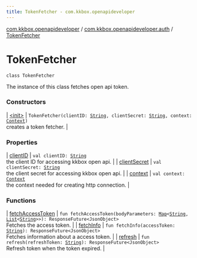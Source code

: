 ```yaml
---
title: TokenFetcher - com.kkbox.openapideveloper
---
```


[com.kkbox.openapideveloper](../../index.html) / [com.kkbox.openapideveloper.auth](../index.html) / [TokenFetcher](.)

# TokenFetcher

`class TokenFetcher`

The instance of this class fetches open api token.

### Constructors

| [&lt;init&gt;](-init-.html) | `TokenFetcher(clientID: `[`String`](https://kotlinlang.org/api/latest/jvm/stdlib/kotlin/-string/index.html)`, clientSecret: `[`String`](https://kotlinlang.org/api/latest/jvm/stdlib/kotlin/-string/index.html)`, context: `[`Context`](https://developer.android.com/reference/android/content/Context.html)`)`<br>creates a token fetcher. |

### Properties

| [clientID](client-i-d.html) | `val clientID: `[`String`](https://kotlinlang.org/api/latest/jvm/stdlib/kotlin/-string/index.html)<br>the client ID for accessing kkbox open api. |
| [clientSecret](client-secret.html) | `val clientSecret: `[`String`](https://kotlinlang.org/api/latest/jvm/stdlib/kotlin/-string/index.html)<br>the client secret for accessing kkbox open api. |
| [context](context.html) | `val context: `[`Context`](https://developer.android.com/reference/android/content/Context.html)<br>the context needed for creating http connection. |

### Functions

| [fetchAccessToken](fetch-access-token.html) | `fun fetchAccessToken(bodyParameters: `[`Map`](https://kotlinlang.org/api/latest/jvm/stdlib/kotlin.collections/-map/index.html)`<`[`String`](https://kotlinlang.org/api/latest/jvm/stdlib/kotlin/-string/index.html)`, `[`List`](https://kotlinlang.org/api/latest/jvm/stdlib/kotlin.collections/-list/index.html)`<`[`String`](https://kotlinlang.org/api/latest/jvm/stdlib/kotlin/-string/index.html)`>>): ResponseFuture<JsonObject>`<br>Fetches the access token. |
| [fetchInfo](fetch-info.html) | `fun fetchInfo(accessToken: `[`String`](https://kotlinlang.org/api/latest/jvm/stdlib/kotlin/-string/index.html)`): ResponseFuture<JsonObject>`<br>Fetches information about a access token. |
| [refresh](refresh.html) | `fun refresh(refreshToken: `[`String`](https://kotlinlang.org/api/latest/jvm/stdlib/kotlin/-string/index.html)`): ResponseFuture<JsonObject>`<br>Refresh token when the token expired. |

